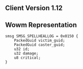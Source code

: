 ## Client Version 1.12

## Wowm Representation
```rust,ignore
smsg SMSG_SPELLHEALLOG = 0x0150 {
    PackedGuid victim_guid;    
    PackedGuid caster_guid;    
    u32 id;    
    u32 damage;    
    u8 critical;    
}

```
